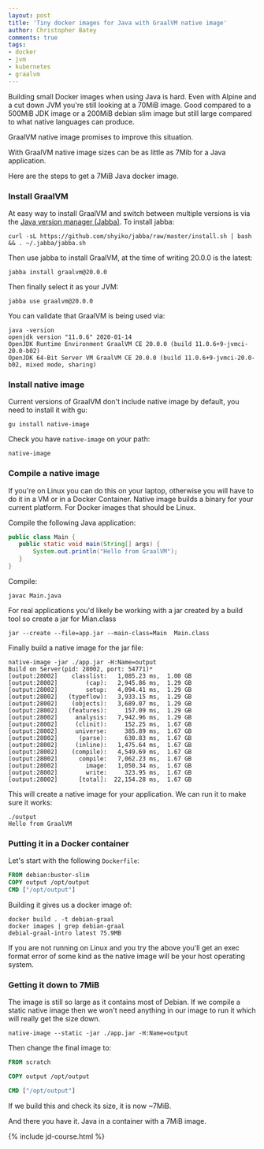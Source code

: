 ```yaml
---
layout: post
title: 'Tiny docker images for Java with GraalVM native image'
author: Christopher Batey
comments: true
tags:
- docker 
- jvm 
- kubernetes
- graalvm
---
```


Building small Docker images when using Java is hard. 
Even with Alpine and a cut down JVM you're still looking
at a 70MiB image. Good compared to a 500MiB JDK image or a 200MiB debian slim image but still large compared to what
native languages can produce.

GraalVM native image promises to improve this situation. 

With GraalVM native image sizes can be as little as 7Mib for a
Java application.

Here are the steps to get a 7MiB Java docker image.

### Install GraalVM

At easy way to install GraalVM and switch between multiple versions is via the [Java version manager (Jabba)](https://github.com/shyiko/jabba). To install jabba:

`curl -sL https://github.com/shyiko/jabba/raw/master/install.sh | bash && . ~/.jabba/jabba.sh`

Then use jabba to install GraalVM, at the time of writing 20.0.0 is the latest:

`jabba install graalvm@20.0.0`

Then finally select it as your JVM:

`jabba use graalvm@20.0.0`

You can validate that GraalVM is being used via:

```
java -version
openjdk version "11.0.6" 2020-01-14
OpenJDK Runtime Environment GraalVM CE 20.0.0 (build 11.0.6+9-jvmci-20.0-b02)
OpenJDK 64-Bit Server VM GraalVM CE 20.0.0 (build 11.0.6+9-jvmci-20.0-b02, mixed mode, sharing)

```

### Install native image

Current versions of GraalVM don't include native image by default, you need to install it with gu:

`gu install native-image`

Check you have `native-image` on your path:

```
native-image
```

### Compile a native image

If you're on Linux you can do this on your laptop, otherwise you will have to do it in a VM or in a Docker Container. 
Native image builds a binary for your current platform. For Docker images that should be Linux. 

Compile the following Java application:


```java
public class Main {
   public static void main(String[] args) {
       System.out.println("Hello from GraalVM");
   }
}
```

Compile:

```
javac Main.java
```

For real applications you'd likely be working with a jar created by a build tool so create a jar for Mian.class

```
jar --create --file=app.jar --main-class=Main  Main.class
```

Finally build a native image for the jar file:

```
native-image -jar ./app.jar -H:Name=output
Build on Server(pid: 28002, port: 54771)*
[output:28002]    classlist:   1,085.23 ms,  1.00 GB
[output:28002]        (cap):   2,945.86 ms,  1.29 GB
[output:28002]        setup:   4,094.41 ms,  1.29 GB
[output:28002]   (typeflow):   3,933.15 ms,  1.29 GB
[output:28002]    (objects):   3,689.07 ms,  1.29 GB
[output:28002]   (features):     157.09 ms,  1.29 GB
[output:28002]     analysis:   7,942.96 ms,  1.29 GB
[output:28002]     (clinit):     152.25 ms,  1.67 GB
[output:28002]     universe:     385.89 ms,  1.67 GB
[output:28002]      (parse):     630.83 ms,  1.67 GB
[output:28002]     (inline):   1,475.64 ms,  1.67 GB
[output:28002]    (compile):   4,549.69 ms,  1.67 GB
[output:28002]      compile:   7,062.23 ms,  1.67 GB
[output:28002]        image:   1,050.34 ms,  1.67 GB
[output:28002]        write:     323.95 ms,  1.67 GB
[output:28002]      [total]:  22,154.28 ms,  1.67 GB
```

This will create a native image for your application. We can run it to make sure it works:

```
./output
Hello from GraalVM
```

### Putting it in a Docker container

Let's start with the following `Dockerfile`:

```dockerfile
FROM debian:buster-slim
COPY output /opt/output
CMD ["/opt/output"]
```

Building it gives us a docker image of:

```
docker build . -t debian-graal
docker images | grep debian-graal
debial-graal-intro latest 75.9MB
```

If you are not running on Linux and you try the above you'll get an exec format error of some kind as the native image
will be your host operating system.

### Getting it down to 7MiB

The image is still so large as it contains most of Debian. 
If we compile a static native image then we won't need anything in our image to run it which will really get the size down.

```
native-image --static -jar ./app.jar -H:Name=output
```

Then change the final image to:

```dockerfile
FROM scratch

COPY output /opt/output

CMD ["/opt/output"]
```

If we build this and check its size, it is now ~7MiB.

And there you have it. Java in a container with a 7MiB image.

{% include jd-course.html %}



